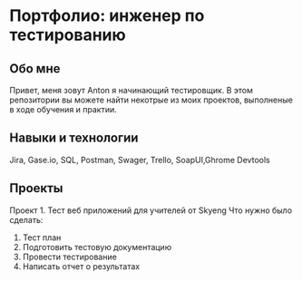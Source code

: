 # Портфолио: инженер по тестированию
## Обо мне
Привет, меня зовут Anton я начинающий тестировщик.
В этом репозитории вы можете найти некотрые из моих проектов, выполненые в ходе обучения и практии.
## Навыки и технологии
Jira, Gase.io, SQL, Postman, Swager, Trello, SoapUI,Ghrome Devtools
## Проекты
Проект 1. Тест веб приложений для учителей от Skyeng
Что нужно было сделать:
1. Тест план
1. Подготовить тестовую документацию
1. Провести тестирование
1. Написать отчет о результатах
